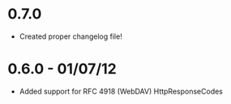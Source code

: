 # 0.7.0
* Created proper changelog file!

# 0.6.0 - 01/07/12
* Added support for RFC 4918 (WebDAV) HttpResponseCodes
